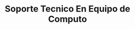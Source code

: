 ---
title: "Soporte Tecnico En Equipo de Computo"
url: /santa-ana/soporte-tecnico-en-equipo-de-computo/
shop: Allgemein
---
